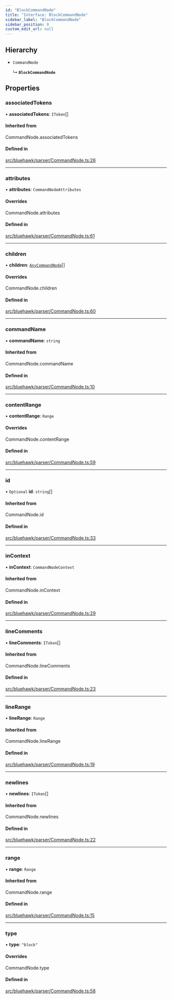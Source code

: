 ```yaml
---
id: "BlockCommandNode"
title: "Interface: BlockCommandNode"
sidebar_label: "BlockCommandNode"
sidebar_position: 0
custom_edit_url: null
---
```


## Hierarchy

- `CommandNode`

  ↳ **`BlockCommandNode`**

## Properties

### associatedTokens

• **associatedTokens**: `IToken`[]

#### Inherited from

CommandNode.associatedTokens

#### Defined in

[src/bluehawk/parser/CommandNode.ts:26](https://github.com/mongodben/Bluehawk/blob/488980a/src/bluehawk/parser/CommandNode.ts#L26)

___

### attributes

• **attributes**: `CommandNodeAttributes`

#### Overrides

CommandNode.attributes

#### Defined in

[src/bluehawk/parser/CommandNode.ts:61](https://github.com/mongodben/Bluehawk/blob/488980a/src/bluehawk/parser/CommandNode.ts#L61)

___

### children

• **children**: [`AnyCommandNode`](../modules#anycommandnode)[]

#### Overrides

CommandNode.children

#### Defined in

[src/bluehawk/parser/CommandNode.ts:60](https://github.com/mongodben/Bluehawk/blob/488980a/src/bluehawk/parser/CommandNode.ts#L60)

___

### commandName

• **commandName**: `string`

#### Inherited from

CommandNode.commandName

#### Defined in

[src/bluehawk/parser/CommandNode.ts:10](https://github.com/mongodben/Bluehawk/blob/488980a/src/bluehawk/parser/CommandNode.ts#L10)

___

### contentRange

• **contentRange**: `Range`

#### Overrides

CommandNode.contentRange

#### Defined in

[src/bluehawk/parser/CommandNode.ts:59](https://github.com/mongodben/Bluehawk/blob/488980a/src/bluehawk/parser/CommandNode.ts#L59)

___

### id

• `Optional` **id**: `string`[]

#### Inherited from

CommandNode.id

#### Defined in

[src/bluehawk/parser/CommandNode.ts:33](https://github.com/mongodben/Bluehawk/blob/488980a/src/bluehawk/parser/CommandNode.ts#L33)

___

### inContext

• **inContext**: `CommandNodeContext`

#### Inherited from

CommandNode.inContext

#### Defined in

[src/bluehawk/parser/CommandNode.ts:29](https://github.com/mongodben/Bluehawk/blob/488980a/src/bluehawk/parser/CommandNode.ts#L29)

___

### lineComments

• **lineComments**: `IToken`[]

#### Inherited from

CommandNode.lineComments

#### Defined in

[src/bluehawk/parser/CommandNode.ts:23](https://github.com/mongodben/Bluehawk/blob/488980a/src/bluehawk/parser/CommandNode.ts#L23)

___

### lineRange

• **lineRange**: `Range`

#### Inherited from

CommandNode.lineRange

#### Defined in

[src/bluehawk/parser/CommandNode.ts:19](https://github.com/mongodben/Bluehawk/blob/488980a/src/bluehawk/parser/CommandNode.ts#L19)

___

### newlines

• **newlines**: `IToken`[]

#### Inherited from

CommandNode.newlines

#### Defined in

[src/bluehawk/parser/CommandNode.ts:22](https://github.com/mongodben/Bluehawk/blob/488980a/src/bluehawk/parser/CommandNode.ts#L22)

___

### range

• **range**: `Range`

#### Inherited from

CommandNode.range

#### Defined in

[src/bluehawk/parser/CommandNode.ts:15](https://github.com/mongodben/Bluehawk/blob/488980a/src/bluehawk/parser/CommandNode.ts#L15)

___

### type

• **type**: ``"block"``

#### Overrides

CommandNode.type

#### Defined in

[src/bluehawk/parser/CommandNode.ts:58](https://github.com/mongodben/Bluehawk/blob/488980a/src/bluehawk/parser/CommandNode.ts#L58)
